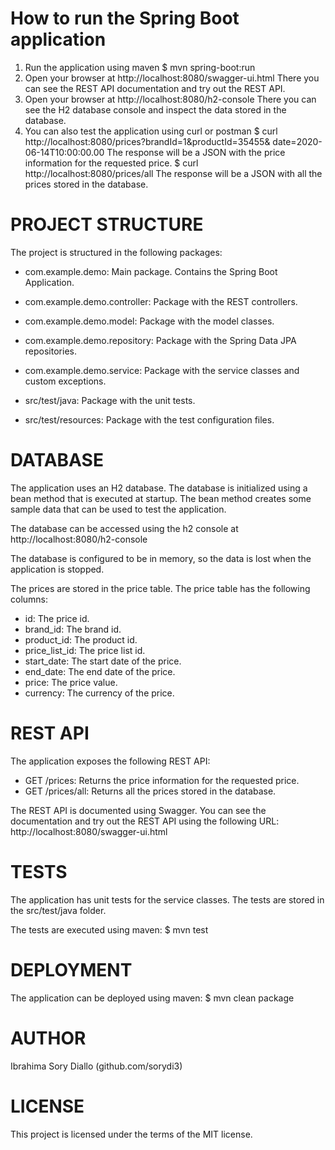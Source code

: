 How to run the Spring Boot application
=====================================
1. Run the application using maven
   $ mvn spring-boot:run
2. Open your browser at http://localhost:8080/swagger-ui.html
   There you can see the REST API documentation and try out the REST API.
3. Open your browser at http://localhost:8080/h2-console
    There you can see the H2 database console and inspect the data stored in the database.
3. You can also test the application using curl or postman
   $ curl http://localhost:8080/prices?brandId=1&productId=35455& date=2020-06-14T10:00:00.00
        The response will be a JSON with the price information for the requested price.
   $ curl http://localhost:8080/prices/all
       The response will be a JSON with all the prices stored in the database.


PROJECT STRUCTURE
=================
The project is structured in the following packages:
- com.example.demo: Main package. Contains the Spring Boot Application.
- com.example.demo.controller: Package with the REST controllers.
- com.example.demo.model: Package with the model classes.
- com.example.demo.repository: Package with the Spring Data JPA repositories.
- com.example.demo.service: Package with the service classes and custom exceptions.

- src/test/java: Package with the unit tests.
- src/test/resources: Package with the test configuration files.


DATABASE
========
The application uses an H2 database. The database is initialized using a bean method that is executed at startup. The bean method creates some sample data
that can be used to test the application.

The database can be accessed using the h2 console at http://localhost:8080/h2-console

The database is configured to be in memory, so the data is lost when the application is stopped.

The prices are stored in the price table. The price table has the following columns:
- id: The price id.
- brand_id: The brand id.
- product_id: The product id.
- price_list_id: The price list id.
- start_date: The start date of the price.
- end_date: The end date of the price.
- price: The price value.
- currency: The currency of the price.


REST API
========
The application exposes the following REST API:
- GET /prices: Returns the price information for the requested price.
- GET /prices/all: Returns all the prices stored in the database.

The REST API is documented using Swagger. You can see the documentation and try out the REST API using the following URL: http://localhost:8080/swagger-ui.html


TESTS
=====
The application has unit tests for the service classes. The tests are stored in the src/test/java folder.

The tests are executed using maven:
$ mvn test


DEPLOYMENT
==========
The application can be deployed using maven:
$ mvn clean package


AUTHOR
======
Ibrahima Sory Diallo (github.com/sorydi3)


LICENSE
=======
This project is licensed under the terms of the MIT license.









      




